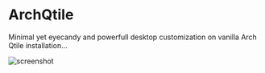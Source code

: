 # ArchQtile
Minimal yet eyecandy and powerfull desktop customization on vanilla Arch Qtile installation...

![screenshot](https://user-images.githubusercontent.com/89310042/213489191-dc8b8575-02e7-4ad5-8c91-fecc0dc5c751.png)
